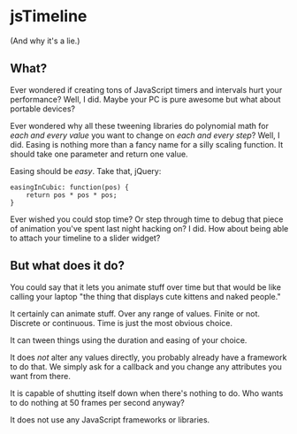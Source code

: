 jsTimeline
==========

(And why it's a lie.)

What?
-----

Ever wondered if creating tons of JavaScript timers and intervals hurt your performance? Well, I did. Maybe your PC is pure awesome but what about portable devices?

Ever wondered why all these tweening libraries do polynomial math for *each and every value* you want to change on *each and every step*? Well, I did. Easing is nothing more than a fancy name for a silly scaling function. It should take one parameter and return one value.

Easing should be *easy*. Take that, jQuery:

    easingInCubic: function(pos) {
        return pos * pos * pos;
    }

Ever wished you could stop time? Or step through time to debug that piece of animation you've spent last night hacking on? I did. How about being able to attach your timeline to a slider widget?

But what does it do?
--------------------

You could say that it lets you animate stuff over time but that would be like calling your laptop "the thing that displays cute kittens and naked people."

It certainly can animate stuff. Over any range of values. Finite or not. Discrete or continuous. Time is just the most obvious choice.

It can tween things using the duration and easing of your choice.

It does *not* alter any values directly, you probably already have a framework to do that. We simply ask for a callback and you change any attributes you want from there.

It is capable of shutting itself down when there's nothing to do. Who wants to do nothing at 50 frames per second anyway?

It does not use any JavaScript frameworks or libraries.
